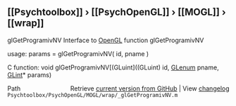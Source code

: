 ## [[Psychtoolbox]] &#8250; [[PsychOpenGL]] &#8250; [[MOGL]] &#8250; [[wrap]]

glGetProgramivNV  Interface to [OpenGL](OpenGL) function glGetProgramivNV  
  
usage:  params = glGetProgramivNV( id, pname )  
  
C function:  void glGetProgramivNV[(GLuint]((GLuint) id, [GLenum](GLenum) pname, [GLint](GLint)\* params)  




<div class="code_header" style="text-align:right;">
  <span style="float:left;">Path&nbsp;&nbsp;</span> <span class="counter">Retrieve <a href=
  "https://raw.github.com/Psychtoolbox-3/Psychtoolbox-3/beta/Psychtoolbox/PsychOpenGL/MOGL/wrap/_glGetProgramivNV.m">current version from GitHub</a> | View <a href=
  "https://github.com/Psychtoolbox-3/Psychtoolbox-3/commits/beta/Psychtoolbox/PsychOpenGL/MOGL/wrap/_glGetProgramivNV.m">changelog</a></span>
</div>
<div class="code">
  <code>Psychtoolbox/PsychOpenGL/MOGL/wrap/_glGetProgramivNV.m</code>
</div>

